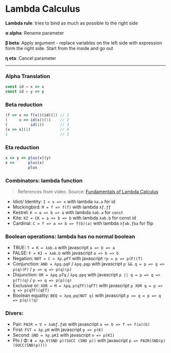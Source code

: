 # **Lambda Calculus**

**Lambda rule**: tries to bind as much as possible to the right side

**α alpha**: Rename parameter

**β beta**: Apply argument - replace variables on the left side with expression form the right side. Start from the inside and go out

**η eta**: Cancel parameter

-----

### **Alpha Translation**
```js
const id = x => x
const id = y => y
```

### **Beta reduction**
```js
(f => x => f(x))(id)(1) // 1
(     x => id(x))(1)    // 2
(          id(1))       // 3
(x => x)(1)             // 4
1                       // 5
```

### **Eta reduction**
```js
x => y => plus(x)(y)
x =>      plus(x)
          plus
```

### **Combinators: lambda function**

> References from video. Source: [Fundamentals of Lambda Calculus](https://www.youtube.com/watch?v=3VQ382QG-y4)

- Idiot/ Identity: `I = x => x` with lambda `λa.a` for id
- Mockingbird: `M = f => f(f)` with lambda `λƒ.ƒƒ`
- Kestrel: `K = a => b => a` with lambda `λab.a` for `const`
- Kite: `KI = CK = a => b => b` with lambda `λab.b` for const id
- Cardinal: `C = f => a => b => f(b)(a)` with lambda `λƒab.ƒba` for flip

### **Boolean operations: lambda has no normal boolean**

- TRUE: `T = K = λab.a` with javascript `a => b => a`
- FALSE: `F = KI = λab.b` with javascript `a => b => b`
- Negation: `NOT = C = λp.pFT` with javascript `!p = p => p(F)(T)`
- Conjunction: `AND = λpq.pqF` / `λpq.pqp` with javascript `p && q = p => q => p(q)(F)` / `p => q => p(q)(p)`
- Disjunction: `OR = λpq.pTq` / `λpq.ppq` with javascript `p || q = p => q => p(T)(q)` / `p => q => p(p)(q)`
- Exclusive or: `XOR = M = λpq.p(qTF)(qFT)` with javascript `p XOR q = p => q => p(qTF)(qFT)`
- Boolean equality: `BEQ = λpq.pq(NOT q)` with javascript `p == q = p => q => p(q)(!q)`

### **Divers**:

- Pair: `PAIR = V = λabƒ.ƒab` with javascript `a => b => f => f(a)(b)`
- First: `FST = λp.pK` with javascript `p => p(K)`
- Second: `SND = λp.pKI` with javascript `n => p(KI)`
- Phi / Φ: `Φ = λp.V(SND p)(SUCC (SND p))` with javascript `p => PAIR(SND(p)(SUCC(SND(p))))`